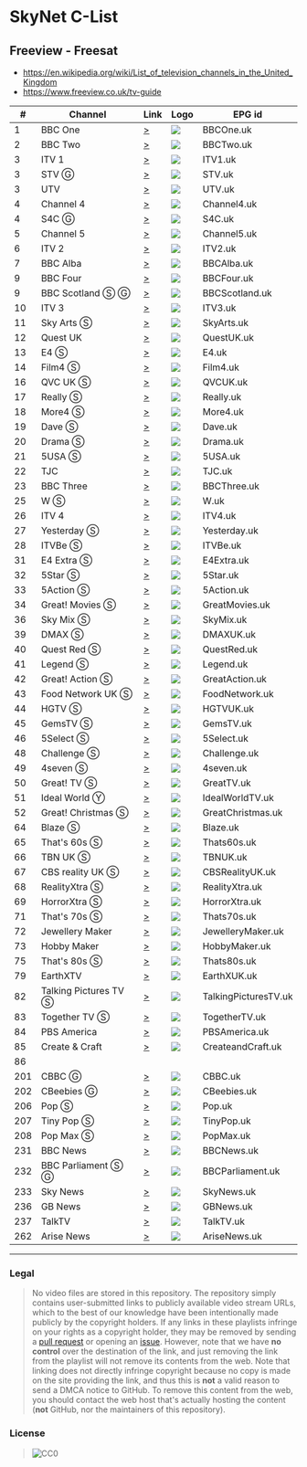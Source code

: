 # SkyNet C-List

## Freeview - Freesat

- https://en.wikipedia.org/wiki/List_of_television_channels_in_the_United_Kingdom
- https://www.freeview.co.uk/tv-guide

| #   | Channel | Link | Logo | EPG id |
| --- | --- | --- | --- | --- |
| 1   | BBC One | [>](http://92.114.85.81:8000/play/a001/index.m3u8) | ![](https://upload.wikimedia.org/wikipedia/commons/thumb/8/8b/BBC_One_logo_2021.svg/640px-BBC_One_logo_2021.svg.png) | BBCOne.uk |
| 2   | BBC Two | [>](http://92.114.85.81:8000/play/a011/index.m3u8) | ![](https://upload.wikimedia.org/wikipedia/commons/thumb/1/15/BBC_Two_logo_2021.svg/640px-BBC_Two_logo_2021.svg.png) | BBCTwo.uk |
| 3   | ITV 1 | [>](http://92.114.85.81:8000/play/a00y/index.m3u8) | ![](https://upload.wikimedia.org/wikipedia/en/thumb/1/1f/ITV1_logo_%282022%29.svg/640px-ITV1_logo_%282022%29.svg.png) | ITV1.uk |
| 3   | STV Ⓖ | [>](https://csm-e-ces1aeuw1live102-083090b15a93b4fdd.tls1.yospace.com/csm/live/139900483.m3u8?yo.l=true&yo.ls=2,3,4,5,6&yo.p=3&yo.oh=Y3NtLWUtc3R2LWViLnRsczEueW9zcGFjZS5jb20=) | ![](https://upload.wikimedia.org/wikipedia/en/thumb/8/87/STV_logo_2014.png/631px-STV_logo_2014.png) | STV.uk |
| 3   | UTV | [>](http://92.114.85.81:8000/play/a04s/index.m3u8) | ![](https://upload.wikimedia.org/wikipedia/commons/thumb/2/23/UTV_2016.svg/640px-UTV_2016.svg.png) | UTV.uk |
| 4   | Channel 4 | [>](http://92.114.85.77:8000/play/a0b9) | ![](https://upload.wikimedia.org/wikipedia/en/thumb/9/9b/Channel_4_%28On_Demand%29_2023.svg/569px-Channel_4_%28On_Demand%29_2023.svg.png) | Channel4.uk |
| 4   | S4C Ⓖ | [>](https://live-uk.s4c-cdn.co.uk/out/v1/a0134f1fd5a2461b9422b574566d4442/live_uk.m3u8) | ![](https://i.imgur.com/vrcbnBv.png) | S4C.uk |
| 5   | Channel 5 | [>](http://92.114.85.81:8000/play/a01g/index.m3u8) | ![](https://upload.wikimedia.org/wikipedia/en/thumb/c/cb/Channel_5_%28UK%29_2016.svg/530px-Channel_5_%28UK%29_2016.svg.png) | Channel5.uk |
| 6   | ITV 2 | [>](http://92.114.85.77:8000/play/a041) | ![](https://upload.wikimedia.org/wikipedia/en/thumb/d/d8/ITV2_logo_2022.svg/640px-ITV2_logo_2022.svg.png) | ITV2.uk |
| 7   | BBC Alba | [>](http://92.114.85.81:8000/play/a04i/index.m3u8) | ![](https://upload.wikimedia.org/wikipedia/commons/thumb/e/e3/BBC_Alba_2021.svg/640px-BBC_Alba_2021.svg.png) | BBCAlba.uk |
| 9   | BBC Four | [>](http://92.114.85.81:8000/play/a007/index.m3u8) | ![](https://upload.wikimedia.org/wikipedia/commons/thumb/6/6d/BBC_Four_logo_2021.svg/640px-BBC_Four_logo_2021.svg.png) | BBCFour.uk |
| 9   | BBC Scotland Ⓢ Ⓖ | [>](https://vs-hls-pushb-uk-live.akamaized.net/x=4/i=urn:bbc:pips:service:bbc_scotland_hd/pc_hd_abr_v2.m3u8) | ![](https://upload.wikimedia.org/wikipedia/commons/thumb/6/66/BBC_Scotland_2021_%28channel%29.svg/640px-BBC_Scotland_2021_%28channel%29.svg.png) | BBCScotland.uk |
| 10  | ITV 3 | [>](http://92.114.85.77:8000/play/a04z) | ![](https://upload.wikimedia.org/wikipedia/en/thumb/6/67/ITV3_logo_2022.svg/640px-ITV3_logo_2022.svg.png) | ITV3.uk |
| 11  | Sky Arts Ⓢ | [>](http://92.114.85.62:8000/play/a00a) | ![](https://upload.wikimedia.org/wikipedia/en/9/9c/Sky_Arts_2020.png) | SkyArts.uk |
| 12  | Quest UK | [>](http://92.114.85.81:8000/play/a055/index.m3u8) | ![](https://i.imgur.com/9IFXXNc.png) | QuestUK.uk |
| 13  | E4 Ⓢ | [>](http://92.114.85.81:8000/play/a02c/index.m3u8) | ![](https://upload.wikimedia.org/wikipedia/en/thumb/0/06/E4_logo_2018.svg/552px-E4_logo_2018.svg.png) | E4.uk |
| 14  | Film4 Ⓢ | [>](http://92.114.85.81:8000/play/a029/index.m3u8) | ![](https://upload.wikimedia.org/wikipedia/en/thumb/5/53/Film4_logo_2018.svg/805px-Film4_logo_2018.svg.png) | Film4.uk |
| 16  | QVC UK Ⓢ | [>](https://d1txbbj1u9asam.cloudfront.net/live/qvcuk_main_clean/bitrate1.isml/3/prog_index.m3u8) | ![](https://i.imgur.com/6TWUVrh.png) | QVCUK.uk |
| 17  | Really Ⓢ | [>](http://92.114.85.80:8000/play/a04x) | ![](https://i.imgur.com/lY5sFgo.png) | Really.uk |
| 18  | More4 Ⓢ | [>](http://92.114.85.81:8000/play/a03p/index.m3u8) | ![](https://upload.wikimedia.org/wikipedia/en/thumb/e/e6/More4_logo_2018.svg/1023px-More4_logo_2018.svg.png) | More4.uk |
| 19  | Dave Ⓢ | [>](http://92.114.85.81:8000/play/a044/index.m3u8) | ![](https://upload.wikimedia.org/wikipedia/commons/thumb/b/b8/Dave_2022.svg/1024px-Dave_2022.svg.png) | Dave.uk |
| 20  | Drama Ⓢ | [>](http://92.114.85.81:8000/play/a03z/index.m3u8) | ![](https://upload.wikimedia.org/wikipedia/en/thumb/3/3a/Drama_logo_2013.svg/786px-Drama_logo_2013.svg.png) | Drama.uk |
| 21  | 5USA Ⓢ | [>](http://92.114.85.81:8000/play/a01a/index.m3u8) | ![](https://i.imgur.com/Pi7so2l.png) | 5USA.uk |
| 22  | TJC | [>](https://cdn-shop-lc-01.akamaized.net/Content/HLS_HLS/Live/channel(TJCOTT)/index.m3u8) | ![](https://i.imgur.com/fk5rEje.png) | TJC.uk |
| 23  | BBC Three | [>](http://92.114.85.81:8000/play/a017/index.m3u8) | ![](https://upload.wikimedia.org/wikipedia/commons/thumb/7/76/BBC_Three_2022.svg/640px-BBC_Three_2022.svg.png) | BBCThree.uk |
| 25  | W Ⓢ | [>](http://92.114.85.81:8000/play/a03x/index.m3u8) | ![](https://upload.wikimedia.org/wikipedia/commons/thumb/f/fd/W_%28UKTV%29_2022.svg/640px-W_%28UKTV%29_2022.svg.png) | W.uk |
| 26  | ITV 4 | [>](http://92.114.85.77:8000/play/a05z) | ![](https://upload.wikimedia.org/wikipedia/en/thumb/5/57/ITV4_logo_%282022%29.svg/640px-ITV4_logo_%282022%29.svg.png) | ITV4.uk |
| 27  | Yesterday Ⓢ | [>](http://92.114.85.81:8000/play/a03v/index.m3u8) | ![](https://upload.wikimedia.org/wikipedia/en/thumb/d/d0/Yesterday_logo_2012.svg/620px-Yesterday_logo_2012.svg.png) | Yesterday.uk |
| 28  | ITVBe Ⓢ | [>](http://92.114.85.77:8000/play/a09h) | ![](https://upload.wikimedia.org/wikipedia/en/thumb/f/f2/ITVBe_logo_%282022%29.svg/640px-ITVBe_logo_%282022%29.svg.png) | ITVBe.uk |
| 31  | E4 Extra Ⓢ | [>](http://92.114.85.81:8000/play/a03r/index.m3u8) | ![](https://upload.wikimedia.org/wikipedia/en/thumb/b/b1/E4_Extra_logo_2022.svg/640px-E4_Extra_logo_2022.svg.png) | E4Extra.uk |
| 32  | 5Star Ⓢ | [>](http://92.114.85.81:8000/play/a01c/index.m3u8) | ![](https://upload.wikimedia.org/wikipedia/commons/thumb/d/dd/5Star_logo_2019.svg/640px-5Star_logo_2019.svg.png) | 5Star.uk |
| 33  | 5Action Ⓢ | [>](http://92.114.85.81:8000/play/a01h/index.m3u8) | ![](https://upload.wikimedia.org/wikipedia/en/thumb/d/d4/5Action_logo.svg/640px-5Action_logo.svg.png) | 5Action.uk |
| 34  | Great! Movies Ⓢ | [>](http://92.114.85.81:8000/play/a00f/index.m3u8) | ![](https://upload.wikimedia.org/wikipedia/en/thumb/9/92/Great%21_Movies_logo_2021.svg/640px-Great%21_Movies_logo_2021.svg.png) | GreatMovies.uk |
| 36  | Sky Mix Ⓢ | [>](http://92.114.85.79:8000/play/a0c7) | ![](https://upload.wikimedia.org/wikipedia/commons/4/44/Sky_Mix_2023_logo.png) | SkyMix.uk |
| 39  | DMAX Ⓢ | [>](http://92.114.85.81:8000/play/a03b/index.m3u8) | ![](https://i.imgur.com/CDsoyjN.png) | DMAXUK.uk |
| 40  | Quest Red Ⓢ | [>](http://92.114.85.81:8000/play/a03d/index.m3u8) | ![](https://upload.wikimedia.org/wikipedia/commons/thumb/9/97/Quest_Red_2020.svg/640px-Quest_Red_2020.svg.png) | QuestRed.uk |
| 41  | Legend Ⓢ | [>](http://92.114.85.81:8000/play/a01p/index.m3u8) | ![](https://upload.wikimedia.org/wikipedia/commons/thumb/5/52/Legend_TV_logo.svg/640px-Legend_TV_logo.svg.png) | Legend.uk |
| 42  | Great! Action Ⓢ | [>](http://92.114.85.81:8000/play/a00e/index.m3u8) | ![](https://i.imgur.com/O9eiO0I.png) | GreatAction.uk |
| 43  | Food Network UK Ⓢ | [>](http://92.114.85.79:8000/play/a0ci) | ![](https://upload.wikimedia.org/wikipedia/commons/thumb/0/06/Food_Network_logo.svg/768px-Food_Network_logo.svg.png) | FoodNetwork.uk |
| 44  | HGTV Ⓢ | [>](http://92.114.85.81:8000/play/a037/index.m3u8) | ![](https://upload.wikimedia.org/wikipedia/commons/thumb/c/c5/HGTV_US_Logo_2015.svg/512px-HGTV_US_Logo_2015.svg.png) | HGTVUK.uk |
| 45  | GemsTV Ⓢ | [>](http://57d6b85685bb8.streamlock.net:1935/abrgemporiaukgfx/livestream_360p/index.m3u8) | ![](https://i.imgur.com/IR2sTag.png) | GemsTV.uk |
| 46  | 5Select Ⓢ | [>](http://92.114.85.81:8000/play/a01d/index.m3u8) | ![](https://upload.wikimedia.org/wikipedia/en/thumb/d/da/5Select_logo.svg/1024px-5Select_logo.svg.png) | 5Select.uk |
| 48  | Challenge Ⓢ | [>](http://92.114.85.80:8000/play/a03s) | ![](https://upload.wikimedia.org/wikipedia/commons/thumb/6/6e/Challenge_%282016-.n.v.%29.png/640px-Challenge_%282016-.n.v.%29.png) | Challenge.uk |
| 49  | 4seven Ⓢ | [>](http://92.114.85.80:8000/play/a01a) | ![](https://upload.wikimedia.org/wikipedia/en/thumb/5/5e/4seven_logo_2018.svg/568px-4seven_logo_2018.svg.png) | 4seven.uk |
| 50  | Great! TV Ⓢ | [>](http://92.114.85.81:8000/play/a00q/index.m3u8) | ![](https://upload.wikimedia.org/wikipedia/en/thumb/6/6f/Great%21_TV_logo_2021.svg/640px-Great%21_TV_logo_2021.svg.png) | GreatTV.uk |
| 51  | Ideal World Ⓨ | [>](https://www.youtube.com/@IdealWorldTV/live) | ![](https://i.imgur.com/su6GH7i.png) | IdealWorldTV.uk |
| 52  | Great! Christmas Ⓢ | [>](http://92.114.85.79:8000/play/a06i) | ![](https://www.freeview.co.uk/sites/default/files/styles/255_wide/public/2023-09/GREAT-Christmas-logo.png) | GreatChristmas.uk |
| 64  | Blaze Ⓢ | [>](http://92.114.85.77:8000/play/a0ak) | ![](https://i.imgur.com/6UcPWP9.png) | Blaze.uk |
| 65  | That's 60s Ⓢ | [>](http://92.114.85.79:8000/play/a0bq) | ![](https://i.imgur.com/MjdQpF2.png) | Thats60s.uk |
| 66  | TBN UK Ⓢ | [>](http://92.114.85.79:8000/play/a08g) | ![](https://i.imgur.com/9vzEz1b.png) | TBNUK.uk |
| 67  | CBS reality UK Ⓢ | [>](http://92.114.85.81:8000/play/a01t/index.m3u8) | ![](https://upload.wikimedia.org/wikipedia/commons/8/80/CBS_Reality.png) | CBSRealityUK.uk |
| 68  | RealityXtra Ⓢ | [>](http://92.114.85.81:8000/play/a01o/index.m3u8) | ![](https://upload.wikimedia.org/wikipedia/en/thumb/3/34/RealityXtra_logo.svg/640px-RealityXtra_logo.svg.png) | RealityXtra.uk |
| 69  | HorrorXtra Ⓢ | [>](http://92.114.85.81:8000/play/a01m/index.m3u8) | ![](https://i.imgur.com/YSbBSTA.png) | HorrorXtra.uk |
| 71  | That's 70s Ⓢ | [>](http://92.114.85.81:8000/play/a01l/index.m3u8) | ![](https://i.imgur.com/vlJFB21.png) | Thats70s.uk |
| 72  | Jewellery Maker | [>](https://lo2-1.gemporia.com/abrjewellerymaker/smil:livestream.smil/playlist.m3u8) | ![](https://i.imgur.com/O7SdkBh.png) | JewelleryMaker.uk |
| 73  | Hobby Maker | [>](https://lo2-1.gemporia.com/abrhobbymakerukgfx/smil:livestreamFullHD.smil/playlist.m3u8) | ![](https://i.imgur.com/VWHp5Tl.png) | HobbyMaker.uk |
| 75  | That's 80s Ⓢ | [>](http://92.114.85.81:8000/play/a01y/index.m3u8) | ![](https://i.imgur.com/nWbgsfP.png) | Thats80s.uk |
| 79  | EarthXTV | [>](http://92.114.85.81:8000/play/a04c/index.m3u8) | ![](https://i.imgur.com/AvJRFKf.png) | EarthXUK.uk |
| 82  | Talking Pictures TV Ⓢ | [>](http://92.114.85.79:8000/play/a0bt) | ![](https://i.imgur.com/S1zoIp7.png) | TalkingPicturesTV.uk |
| 83  | Together TV Ⓢ | [>](http://92.114.85.80:8000/play/a03r) | ![](https://upload.wikimedia.org/wikipedia/en/thumb/c/ce/Together_TV_logo.svg/640px-Together_TV_logo.svg.png) | TogetherTV.uk |
| 84  | PBS America | [>](https://pbs-samsunguk.amagi.tv/playlist.m3u8) | ![](https://i.imgur.com/J4zE5z9.jpg) | PBSAmerica.uk |
| 85  | Create & Craft | [>](https://live-hochanda.simplestreamcdn.com/live2/hochanda/bitrate1.isml/live.m3u8) | ![](https://i.imgur.com/n65sk4L.png) | CreateandCraft.uk |
| 86  |     |     |     |     |
| 201 | CBBC Ⓖ | [>](https://vs-hls-pushb-uk-live.akamaized.net/x=4/i=urn:bbc:pips:service:cbbc_hd/t=3840/v=pv14/b=5070016/main.m3u8) | ![](https://upload.wikimedia.org/wikipedia/commons/thumb/3/35/CBBC_%282023%29.svg/640px-CBBC_%282023%29.svg.png) | CBBC.uk |
| 202 | CBeebies Ⓖ | [>](https://vs-hls-pushb-uk-live.akamaized.net/x=4/i=urn:bbc:pips:service:cbeebies_hd/t=3840/v=pv14/b=5070016/main.m3u8) | ![](https://upload.wikimedia.org/wikipedia/commons/thumb/b/b5/CBeebies_2023.svg/640px-CBeebies_2023.svg.png) | CBeebies.uk |
| 206 | Pop Ⓢ | [>](http://92.114.85.81:8000/play/a00j/index.m3u8) | ![](https://upload.wikimedia.org/wikipedia/en/thumb/3/36/Pop_UK_TV_Logo_%282015%29.svg/640px-Pop_UK_TV_Logo_%282015%29.svg.png) | Pop.uk |
| 207 | Tiny Pop Ⓢ | [>](http://92.114.85.81:8000/play/a00i/index.m3u8) | ![](https://upload.wikimedia.org/wikipedia/en/thumb/5/5c/Tiny_Pop_logo_2018.svg/640px-Tiny_Pop_logo_2018.svg.png) | TinyPop.uk |
| 208 | Pop Max Ⓢ | [>](https://live-sonybebanjo.simplestreamcdn.com/live8/popmax/bitrate1.isml/live.m3u8) | ![](https://upload.wikimedia.org/wikipedia/en/thumb/2/2c/Pop_Max_logo_2017.svg/640px-Pop_Max_logo_2017.svg.png) | PopMax.uk |
| 231 | BBC News | [>](http://92.114.85.81:8000/play/a00a/index.m3u8) | ![](https://upload.wikimedia.org/wikipedia/commons/thumb/a/a2/BBC_News_2022_%28Alt%29.svg/640px-BBC_News_2022_%28Alt%29.svg.png) | BBCNews.uk |
| 232 | BBC Parliament Ⓢ Ⓖ | [>](https://vs-hls-pushb-uk-live.akamaized.net/x=4/i=urn:bbc:pips:service:bbc_parliament/pc_hd_abr_v2.m3u8) | ![](https://upload.wikimedia.org/wikipedia/commons/thumb/9/99/BBC_Parliament_2022.svg/640px-BBC_Parliament_2022.svg.png) | BBCParliament.uk |
| 233 | Sky News | [>](https://linear021-gb-hls1-prd-ak.cdn.skycdp.com/Content/HLS_001_hd/Live/channel(skynews)/index_mob.m3u8) | ![](https://upload.wikimedia.org/wikipedia/en/thumb/5/57/Sky_News_logo.svg/1024px-Sky_News_logo.svg.png) | SkyNews.uk |
| 236 | GB News | [>](https://live-gbnews.simplestreamcdn.com/live5/gbnews/bitrate1.isml/manifest.m3u8) | ![](https://upload.wikimedia.org/wikipedia/en/thumb/3/35/GB_News_Logo.svg/640px-GB_News_Logo.svg.png) | GBNews.uk |
| 237 | TalkTV | [>](https://live-talktv-ssai.simplestreamcdn.com/v1/master/82267e84b9e5053b3fd0ade12cb1a146df74169a/talktv-live/index.m3u8) | ![](https://upload.wikimedia.org/wikipedia/en/8/83/TalkTV_logo.png) | TalkTV.uk |
| 262 | Arise News | [>](https://liveedge-arisenews.visioncdn.com/live-hls/arisenews/arisenews/arisenews_web/master.m3u8) | ![](https://i.imgur.com/B5IXKIb.png) | AriseNews.uk |

---

### Legal

> No video files are stored in this repository. The repository simply contains user-submitted links to publicly available video stream URLs, which to the best of our knowledge have been intentionally made publicly by the copyright holders. If any links in these playlists infringe on your rights as a copyright holder, they may be removed by sending a [pull request](https://github.com/iptv-org/iptv/pulls) or opening an [issue](https://github.com/iptv-org/iptv/issues/new?assignees=freearhey&labels=removal+request&template=--removal-request.yml&title=Remove%3A+). However, note that we have **no control** over the destination of the link, and just removing the link from the playlist will not remove its contents from the web. Note that linking does not directly infringe copyright because no copy is made on the site providing the link, and thus this is **not** a valid reason to send a DMCA notice to GitHub. To remove this content from the web, you should contact the web host that's actually hosting the content (**not** GitHub, nor the maintainers of this repository).

### License

> ![CC0](https://encrypted-tbn0.gstatic.com/images?q=tbn:ANd9GcSqCF9vdY-9Q_KVFkKP3xYkpI-kL56olUKfLF9VjJ_1l-xILpenpaNrd7GS8uS9LTG0vA&usqp=CAU)